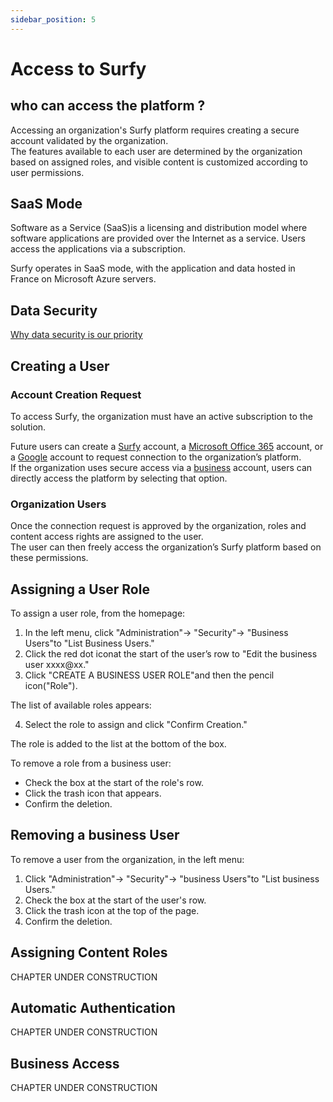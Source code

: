 ```yaml
---
sidebar_position: 5
---
```

# Access to Surfy  

## who can access the platform ?

Accessing an organization's Surfy platform requires creating a secure account validated by the organization.  
The features available to each user are determined by the organization based on assigned roles, and visible content is customized according to user permissions.  

## SaaS Mode  

Software as a Service (SaaS)is a licensing and distribution model where software applications are provided over the Internet as a service. Users access the applications via a subscription.  

Surfy operates in SaaS mode, with the application and data hosted in France on Microsoft Azure servers.  

## Data Security  

[Why data security is our priority](https://www.surfy.pro/security)  

## Creating a User  

### Account Creation Request  

To access Surfy, the organization must have an active subscription to the solution.  

Future users can create a [Surfy](/docs/access/en_surfy) account, a [Microsoft Office 365](/docs/access/en_office365) account, or a [Google](/docs/access/en_google) account to request connection to the organization’s platform.  
If the organization uses secure access via a [business](/docs/access/en_business) account, users can directly access the platform by selecting that option.  

### Organization Users  

Once the connection request is approved by the organization, roles and content access rights are assigned to the user.  
The user can then freely access the organization’s Surfy platform based on these permissions.  

## Assigning a User Role  

To assign a user role, from the homepage:  

1. In the left menu, click "Administration"→ "Security"→ "Business Users"to "List Business Users." 
2. Click the red dot iconat the start of the user’s row to "Edit the business user xxxx@xx." 
3. Click "CREATE A BUSINESS USER ROLE"and then the pencil icon("Role").  

The list of available roles appears:  

4. Select the role to assign and click "Confirm Creation." 

The role is added to the list at the bottom of the box.  

To remove a role from a business user:  

- Check the box at the start of the role's row.  
- Click the trash icon that appears.  
- Confirm the deletion.  

## Removing a business User  

To remove a user from the organization, in the left menu:  

1. Click "Administration"→ "Security"→ "business Users"to "List business Users." 
2. Check the box at the start of the user's row.  
3. Click the trash icon at the top of the page.  
4. Confirm the deletion.  

## Assigning Content Roles  

CHAPTER UNDER CONSTRUCTION 

## Automatic Authentication  

CHAPTER UNDER CONSTRUCTION 

## Business Access  

CHAPTER UNDER CONSTRUCTION 
